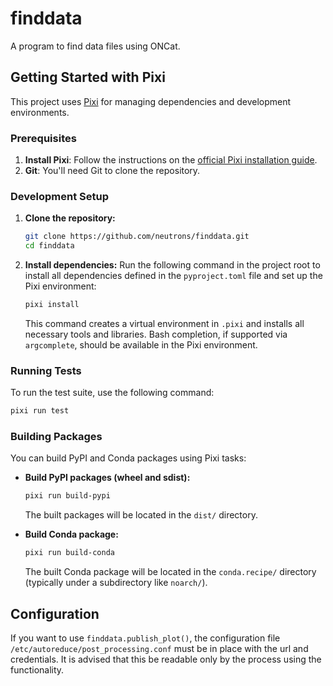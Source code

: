 # finddata

A program to find data files using ONCat.

## Getting Started with Pixi

This project uses [Pixi](https://pixi.sh) for managing dependencies and development environments.

### Prerequisites

1.  **Install Pixi**: Follow the instructions on the [official Pixi installation guide](https://pixi.sh/latest/installation/).
2.  **Git**: You'll need Git to clone the repository.

### Development Setup

1.  **Clone the repository:**
    ```bash
    git clone https://github.com/neutrons/finddata.git
    cd finddata
    ```

2.  **Install dependencies:**
    Run the following command in the project root to install all dependencies defined in the `pyproject.toml` file and set up the Pixi environment:
    ```bash
    pixi install
    ```
    This command creates a virtual environment in `.pixi` and installs all necessary tools and libraries. Bash completion, if supported via `argcomplete`, should be available in the Pixi environment.

### Running Tests

To run the test suite, use the following command:
```bash
pixi run test
```

### Building Packages

You can build PyPI and Conda packages using Pixi tasks:

*   **Build PyPI packages (wheel and sdist):**
    ```bash
    pixi run build-pypi
    ```
    The built packages will be located in the `dist/` directory.

*   **Build Conda package:**
    ```bash
    pixi run build-conda
    ```
    The built Conda package will be located in the `conda.recipe/` directory (typically under a subdirectory like `noarch/`).

## Configuration

If you want to use `finddata.publish_plot()`, the configuration file `/etc/autoreduce/post_processing.conf` must be in place with the url and credentials. It is advised that this be readable only by the process using the functionality.
